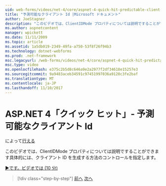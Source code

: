 ```yaml
---
uid: web-forms/videos/net-4/core/aspnet-4-quick-hit-predictable-client-ids
title: "予測可能なクライアント Id |Microsoft ドキュメント"
author: JoeStagner
description: "このビデオでは、ClientIDMode プロパティについては説明ですることができます具体的には、クライアント ID を生成する方法のコントロールを指定します。"
ms.author: aspnetcontent
manager: wpickett
ms.date: 11/11/2009
ms.topic: article
ms.assetid: 1a5db019-2349-49fa-a750-53f8f26f94b3
ms.technology: dotnet-webforms
ms.prod: .net-framework
msc.legacyurl: /web-forms/videos/net-4/core/aspnet-4-quick-hit-predictable-client-ids
msc.type: video
ms.openlocfilehash: e375c2b5d8c646a9e2a2977f2df34618e15257e3
ms.sourcegitcommit: 9a9483aceb34591c97451997036a9120c3fe2baf
ms.translationtype: MT
ms.contentlocale: ja-JP
ms.lasthandoff: 11/10/2017
---
```

<a name="aspnet-4-quick-hit---predictable-client-ids"></a>ASP.NET 4「クイック ヒット」- 予測可能なクライアント Id
====================
によって[行える](https://github.com/JoeStagner)

このビデオでは、ClientIDMode プロパティについては説明ですることができます具体的には、クライアント ID を生成する方法のコントロールを指定します。 

[&#9654;です。ビデオでは (10 分)](https://channel9.msdn.com/Blogs/ASP-NET-Site-Videos/aspnet-4-quick-hit-predictable-client-ids)

>[!div class="step-by-step"]
[前へ](aspnet-4-quick-hit-clean-webconfig-files.md)
[次へ](aspnet-4-quick-hit-the-htmlencoder-utility-method.md)
